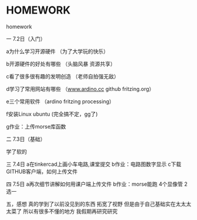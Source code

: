 # HOMEWORK
homework

一 7.2日（入门）

 a为什么学习开源硬件
   （为了大学玩的快乐）

 b开源硬件的好处有哪些
   （头脑风暴 资源共享）
 
 c看了很多很有趣的发明创造
    （老师自拍强无敌）
 
 d学习了常用网站有哪些
 （www.ardino.cc
    github
    fritzing.org）
    
 e三个常用软件
 （ardino fritzing processing）
 
 f安装Linux ubuntu
 (完全搞不定，gg了)
 
 g作业：上传morse库函数

二 7.3日（基础）
  
  学了软的
  
三 7.4日
a在tinkercad上画小车电路,课堂提交
b作业：电路图数字显示
c下载GITHUB客户端，如何上传文件

四 7.5日
a再次细节讲解如何用课户端上传文件
b作业：morse能跑 4个显像管 2选一

五，感想
真的学到了以前没见到的东西
拓宽了视野
但是由于自己基础实在太太太太菜了
所以有很多不懂的地方
我假期再研究研究










 
 
